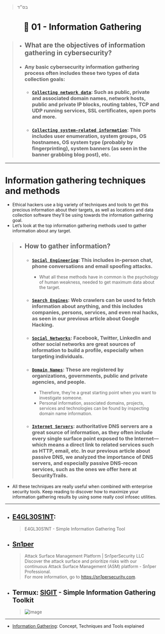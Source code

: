 > בס״ד
<div align="center">
    
# 🔸 01 - Information Gathering

</div>

> - ## **What are the objectives of information gathering in cybersecurity?**
> - ### Any basic cybersecurity information gathering process often includes these two types of data collection goals:
>   - ### [`Collecting network data`](): Such as public, private and associated domain names, network hosts, public and private IP blocks, routing tables, TCP and UDP running services, SSL certificates, open ports and more.
>   - ### [`Collecting system-related information`]():  This includes user enumeration, system groups, OS hostnames, OS system type (probably by fingerprinting), system banners (as seen in the banner grabbing blog post), etc.

---

# Information gathering techniques and methods
- Ethical hackers use a big variety of techniques and tools to get this precious information about their targets, as well as locations and data collection software they’ll be using towards the information gathering goal.
- Let’s look at the top information gathering methods used to gather information about any target.
> - ## How to gather information?
>    - ### [`Social Engineering`](): This includes in-person chat, phone conversations and email spoofing attacks. 
>        - What all these methods have in common is the psychology of human weakness, needed to get maximum data about the target.
>    - ### [`Search Engines`](): Web crawlers can be used to fetch information about anything, and this includes companies, persons, services, and even real hacks, as seen in our previous article about Google Hacking.
>    - ### [`Social Networks`](): Facebook, Twitter, LinkedIn and other social networks are great sources of information to build a profile, especially when targeting individuals.
>    - ### [`Domain Names`](): These are registered by organizations, governments, public and private agencies, and people. 
>        - Therefore, they’re a great starting point when you want to investigate someone. 
>        - Personal information, associated domains, projects, services and technologies can be found by inspecting domain name information.
>    - ### [`Internet Servers`](): authoritative DNS servers are a great source of information, as they often include every single surface point exposed to the Internet—which means a direct link to related services such as HTTP, email, etc. In our previous article about passive DNS, we analyzed the importance of DNS servers, and especially passive DNS-recon services, such as the ones we offer here at SecurityTrails.
- All these techniques are really useful when combined with enterprise security tools. Keep reading to discover how to maximize your information gathering results by using some really cool infosec utilities.

---

- ## [E4GL30S1NT](https://github.com/C0MPL3XDEV/E4GL30S1NT): 
    > E4GL30S1NT - Simple Information Gathering Tool
- ## [Sn1per](https://github.com/1N3/Sn1per)
    > Attack Surface Management Platform | Sn1perSecurity LLC <br> Discover the attack surface and prioritize risks with our continuous Attack Surface Management (ASM) platform - Sn1per Professional. <br> For more information, go to https://sn1persecurity.com.
- ## Termux: [SIGIT](https://github.com/termuxhackers-id/SIGIT) - Simple Information Gathering Toolkit
    > ![image](https://user-images.githubusercontent.com/51442719/173302950-284dad74-9623-4f64-a5e1-3e9877df2842.png)

---

- [Information Gathering](https://securitytrails.com/blog/information-gathering): Concept, Techniques and Tools explained
